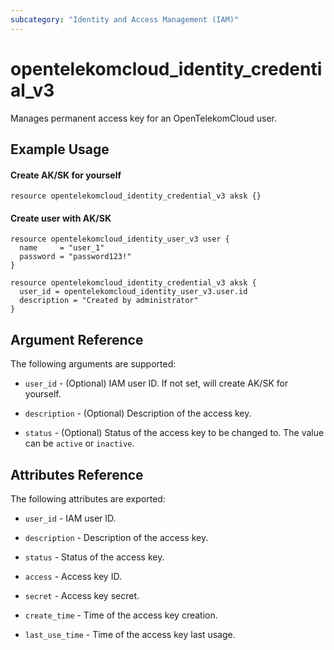 ```yaml
---
subcategory: "Identity and Access Management (IAM)"
---
```


# opentelekomcloud_identity_credential_v3

Manages permanent access key for an OpenTelekomCloud user.

## Example Usage

#### Create AK/SK for yourself
```hcl
resource opentelekomcloud_identity_credential_v3 aksk {}
```

#### Create user with AK/SK

```hcl
resource opentelekomcloud_identity_user_v3 user {
  name     = "user_1"
  password = "password123!"
}

resource opentelekomcloud_identity_credential_v3 aksk {
  user_id = opentelekomcloud_identity_user_v3.user.id
  description = "Created by administrator"
}
```

## Argument Reference

The following arguments are supported:

* `user_id` - (Optional) IAM user ID. If not set, will create AK/SK for yourself.

* `description` - (Optional) Description of the access key.

* `status` - (Optional) Status of the access key to be changed to. The value can be `active` or `inactive`.

## Attributes Reference

The following attributes are exported:

* `user_id` - IAM user ID.

* `description` - Description of the access key.

* `status` - Status of the access key.

* `access` - Access key ID.

* `secret` - Access key secret.

* `create_time` - Time of the access key creation.

* `last_use_time` - Time of the access key last usage.
